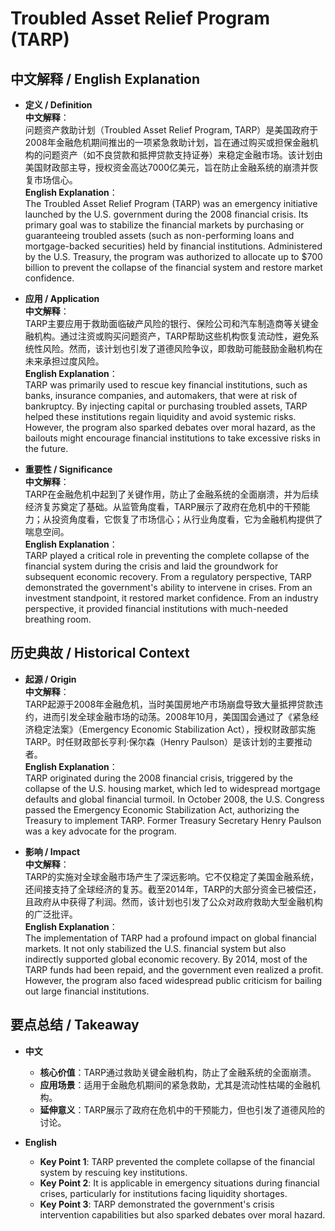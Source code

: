 # Troubled Asset Relief Program (TARP)

## 中文解释 / English Explanation

* **定义 / Definition**  
  **中文解释**：  
  问题资产救助计划（Troubled Asset Relief Program, TARP）是美国政府于2008年金融危机期间推出的一项紧急救助计划，旨在通过购买或担保金融机构的问题资产（如不良贷款和抵押贷款支持证券）来稳定金融市场。该计划由美国财政部主导，授权资金高达7000亿美元，旨在防止金融系统的崩溃并恢复市场信心。  
  **English Explanation**：  
  The Troubled Asset Relief Program (TARP) was an emergency initiative launched by the U.S. government during the 2008 financial crisis. Its primary goal was to stabilize the financial markets by purchasing or guaranteeing troubled assets (such as non-performing loans and mortgage-backed securities) held by financial institutions. Administered by the U.S. Treasury, the program was authorized to allocate up to $700 billion to prevent the collapse of the financial system and restore market confidence.

* **应用 / Application**  
  **中文解释**：  
  TARP主要应用于救助面临破产风险的银行、保险公司和汽车制造商等关键金融机构。通过注资或购买问题资产，TARP帮助这些机构恢复流动性，避免系统性风险。然而，该计划也引发了道德风险争议，即救助可能鼓励金融机构在未来承担过度风险。  
  **English Explanation**：  
  TARP was primarily used to rescue key financial institutions, such as banks, insurance companies, and automakers, that were at risk of bankruptcy. By injecting capital or purchasing troubled assets, TARP helped these institutions regain liquidity and avoid systemic risks. However, the program also sparked debates over moral hazard, as the bailouts might encourage financial institutions to take excessive risks in the future.

* **重要性 / Significance**  
  **中文解释**：  
  TARP在金融危机中起到了关键作用，防止了金融系统的全面崩溃，并为后续经济复苏奠定了基础。从监管角度看，TARP展示了政府在危机中的干预能力；从投资角度看，它恢复了市场信心；从行业角度看，它为金融机构提供了喘息空间。  
  **English Explanation**：  
  TARP played a critical role in preventing the complete collapse of the financial system during the crisis and laid the groundwork for subsequent economic recovery. From a regulatory perspective, TARP demonstrated the government's ability to intervene in crises. From an investment standpoint, it restored market confidence. From an industry perspective, it provided financial institutions with much-needed breathing room.

## 历史典故 / Historical Context

* **起源 / Origin**  
  **中文解释**：  
  TARP起源于2008年金融危机，当时美国房地产市场崩盘导致大量抵押贷款违约，进而引发全球金融市场的动荡。2008年10月，美国国会通过了《紧急经济稳定法案》（Emergency Economic Stabilization Act），授权财政部实施TARP。时任财政部长亨利·保尔森（Henry Paulson）是该计划的主要推动者。  
  **English Explanation**：  
  TARP originated during the 2008 financial crisis, triggered by the collapse of the U.S. housing market, which led to widespread mortgage defaults and global financial turmoil. In October 2008, the U.S. Congress passed the Emergency Economic Stabilization Act, authorizing the Treasury to implement TARP. Former Treasury Secretary Henry Paulson was a key advocate for the program.

* **影响 / Impact**  
  **中文解释**：  
  TARP的实施对全球金融市场产生了深远影响。它不仅稳定了美国金融系统，还间接支持了全球经济的复苏。截至2014年，TARP的大部分资金已被偿还，且政府从中获得了利润。然而，该计划也引发了公众对政府救助大型金融机构的广泛批评。  
  **English Explanation**：  
  The implementation of TARP had a profound impact on global financial markets. It not only stabilized the U.S. financial system but also indirectly supported global economic recovery. By 2014, most of the TARP funds had been repaid, and the government even realized a profit. However, the program also faced widespread public criticism for bailing out large financial institutions.

## 要点总结 / Takeaway

* **中文**  
  - **核心价值**：TARP通过救助关键金融机构，防止了金融系统的全面崩溃。  
  - **应用场景**：适用于金融危机期间的紧急救助，尤其是流动性枯竭的金融机构。  
  - **延伸意义**：TARP展示了政府在危机中的干预能力，但也引发了道德风险的讨论。

* **English**  
  - **Key Point 1**: TARP prevented the complete collapse of the financial system by rescuing key institutions.  
  - **Key Point 2**: It is applicable in emergency situations during financial crises, particularly for institutions facing liquidity shortages.  
  - **Key Point 3**: TARP demonstrated the government's crisis intervention capabilities but also sparked debates over moral hazard.